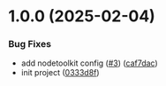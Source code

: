 # 1.0.0 (2025-02-04)

### Bug Fixes

- add nodetoolkit config ([#3](https://github.com/vfourny/template-vue/issues/3)) ([caf7dac](https://github.com/vfourny/template-vue/commit/caf7daca69326065e444e4a1e7df1266420468ca))
- init project ([0333d8f](https://github.com/vfourny/template-vue/commit/0333d8f9f95b49a0b2fbb85de3727e5417ada5bb))
